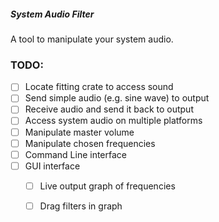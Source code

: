 ##### System Audio Filter

A tool to manipulate your system audio.


### TODO:

- [ ] Locate fitting crate to access sound
- [ ] Send simple audio (e.g. sine wave) to output
- [ ] Receive audio and send it back to output
- [ ] Access system audio on multiple platforms
- [ ] Manipulate master volume
- [ ] Manipulate chosen frequencies
- [ ] Command Line interface
- [ ] GUI interface
  - [ ] Live output graph of frequencies
  - [ ] Drag filters in graph

